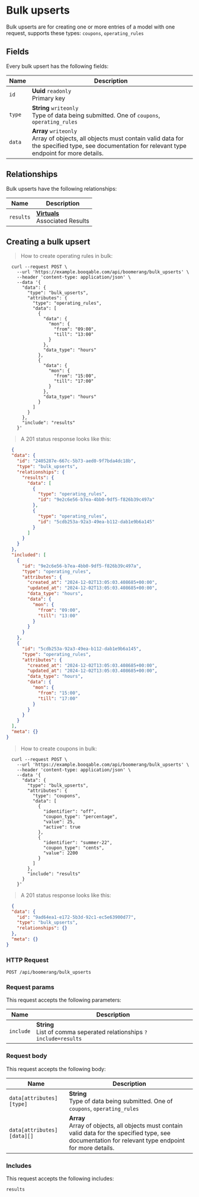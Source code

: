 # Bulk upserts

Bulk upserts are for creating one or more entries of a model with one request, supports these types: `coupons`, `operating_rules`

## Fields
Every bulk upsert has the following fields:

Name | Description
-- | --
`id` | **Uuid** `readonly`<br>Primary key
`type` | **String** `writeonly`<br>Type of data being submitted. One of `coupons`, `operating_rules`
`data` | **Array** `writeonly`<br>Array of objects, all objects must contain valid data for the specified type, see documentation for relevant type endpoint for more details.


## Relationships
Bulk upserts have the following relationships:

Name | Description
-- | --
`results` | **[Virtuals](#virtuals)** <br>Associated Results


## Creating a bulk upsert



> How to create operating rules in bulk:

```shell
  curl --request POST \
    --url 'https://example.booqable.com/api/boomerang/bulk_upserts' \
    --header 'content-type: application/json' \
    --data '{
      "data": {
        "type": "bulk_upserts",
        "attributes": {
          "type": "operating_rules",
          "data": [
            {
              "data": {
                "mon": {
                  "from": "09:00",
                  "till": "13:00"
                }
              },
              "data_type": "hours"
            },
            {
              "data": {
                "mon": {
                  "from": "15:00",
                  "till": "17:00"
                }
              },
              "data_type": "hours"
            }
          ]
        }
      },
      "include": "results"
    }'
```

> A 201 status response looks like this:

```json
  {
  "data": {
    "id": "2405287e-667c-5b73-aed0-9f7bda4dc18b",
    "type": "bulk_upserts",
    "relationships": {
      "results": {
        "data": [
          {
            "type": "operating_rules",
            "id": "9e2c6e56-b7ea-4bb0-9df5-f826b39c497a"
          },
          {
            "type": "operating_rules",
            "id": "5cdb253a-92a3-49ea-b112-dab1e9b6a145"
          }
        ]
      }
    }
  },
  "included": [
    {
      "id": "9e2c6e56-b7ea-4bb0-9df5-f826b39c497a",
      "type": "operating_rules",
      "attributes": {
        "created_at": "2024-12-02T13:05:03.408685+00:00",
        "updated_at": "2024-12-02T13:05:03.408685+00:00",
        "data_type": "hours",
        "data": {
          "mon": {
            "from": "09:00",
            "till": "13:00"
          }
        }
      }
    },
    {
      "id": "5cdb253a-92a3-49ea-b112-dab1e9b6a145",
      "type": "operating_rules",
      "attributes": {
        "created_at": "2024-12-02T13:05:03.408685+00:00",
        "updated_at": "2024-12-02T13:05:03.408685+00:00",
        "data_type": "hours",
        "data": {
          "mon": {
            "from": "15:00",
            "till": "17:00"
          }
        }
      }
    }
  ],
  "meta": {}
}
```


> How to create coupons in bulk:

```shell
  curl --request POST \
    --url 'https://example.booqable.com/api/boomerang/bulk_upserts' \
    --header 'content-type: application/json' \
    --data '{
      "data": {
        "type": "bulk_upserts",
        "attributes": {
          "type": "coupons",
          "data": [
            {
              "identifier": "off",
              "coupon_type": "percentage",
              "value": 25,
              "active": true
            },
            {
              "identifier": "summer-22",
              "coupon_type": "cents",
              "value": 2200
            }
          ]
        },
        "include": "results"
      }
    }'
```

> A 201 status response looks like this:

```json
  {
  "data": {
    "id": "9ad64ea1-e172-5b3d-92c1-ec5e63900d77",
    "type": "bulk_upserts",
    "relationships": {}
  },
  "meta": {}
}
```

### HTTP Request

`POST /api/boomerang/bulk_upserts`

### Request params

This request accepts the following parameters:

Name | Description
-- | --
`include` | **String** <br>List of comma seperated relationships `?include=results`


### Request body

This request accepts the following body:

Name | Description
-- | --
`data[attributes][type]` | **String** <br>Type of data being submitted. One of `coupons`, `operating_rules`
`data[attributes][data][]` | **Array** <br>Array of objects, all objects must contain valid data for the specified type, see documentation for relevant type endpoint for more details.


### Includes

This request accepts the following includes:

`results`






